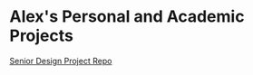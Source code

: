 # Alex's Personal and Academic Projects
<a href="https://github.com/aknight000001/Senior-Capstone.git">Senior Design Project Repo</a>
